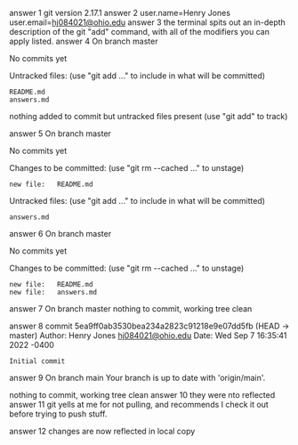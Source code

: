 answer 1
	git version 2.17.1
answer 2
	user.name=Henry Jones
	user.email=hj084021@ohio.edu
answer 3
	the terminal spits out an in-depth description of the git "add" command, with all of the modifiers you can apply listed.
answer 4
On branch master

No commits yet

Untracked files:
  (use "git add <file>..." to include in what will be committed)

	README.md
	answers.md

nothing added to commit but untracked files present (use "git add" to track)

answer 5
On branch master

No commits yet

Changes to be committed:
  (use "git rm --cached <file>..." to unstage)

	new file:   README.md

Untracked files:
  (use "git add <file>..." to include in what will be committed)

	answers.md


answer 6
On branch master

No commits yet

Changes to be committed:
  (use "git rm --cached <file>..." to unstage)

	new file:   README.md
	new file:   answers.md
answer 7
	On branch master
nothing to commit, working tree clean



answer 8
	commit 5ea9ff0ab3530bea234a2823c91218e9e07dd5fb (HEAD -> master)
Author: Henry Jones <hj084021@ohio.edu>
Date:   Wed Sep 7 16:35:41 2022 -0400

    Initial commit
answer 9
	On branch main
Your branch is up to date with 'origin/main'.

nothing to commit, working tree clean
answer 10
	they were nto reflected
answer 11
	git yells at me for not pulling, and recommends I check it out before trying to push stuff.

answer 12
	changes are now reflected in local copy







